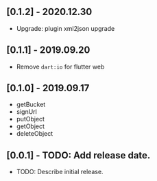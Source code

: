 ## [0.1.2] - 2020.12.30
- Upgrade: plugin xml2json upgrade

## [0.1.1] - 2019.09.20
- Remove `dart:io` for flutter web

## [0.1.0] - 2019.09.17
- getBucket
- signUrl
- putObject
- getObject
- deleteObject

## [0.0.1] - TODO: Add release date.

* TODO: Describe initial release.
